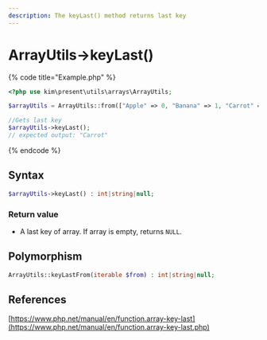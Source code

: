 ```yaml
---
description: The keyLast() method returns last key
---
```


# ArrayUtils-&gt;keyLast\(\)

{% code title="Example.php" %}
```php
<?php use kim\present\utils\arrays\ArrayUtils;

$arrayUtils = ArrayUtils::from(["Apple" => 0, "Banana" => 1, "Carrot" => 2]);

//Gets last key
$arrayUtils->keyLast();
// expected output: "Carrot"
```
{% endcode %}

## Syntax

```php
$arrayUtils->keyLast() : int|string|null;
```

### Return value

* A last key of array. If array is empty, returns `NULL`.

## Polymorphism

```php
ArrayUtils::keyLastFrom(iterable $from) : int|string|null;
```

## References

[https://www.php.net/manual/en/function.array-key-last](https://www.php.net/manual/en/function.array-key-last.php)

